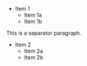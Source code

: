 * Item 1
  * Item 1a
  * Item 1b

This is a separator paragraph.

 * Item 2
   * Item 2a
   * Item 2b

